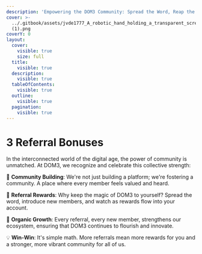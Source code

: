 ```yaml
---
description: 'Empowering the DOM3 Community: Spread the Word, Reap the Rewards'
cover: >-
  ../.gitbook/assets/jvde1777_A_robotic_hand_holding_a_transparent_screen_displaying_c491697c-0f19-482c-99c0-c2497750c9df
  (1).png
coverY: 0
layout:
  cover:
    visible: true
    size: full
  title:
    visible: true
  description:
    visible: true
  tableOfContents:
    visible: true
  outline:
    visible: true
  pagination:
    visible: true
---
```


# 3 Referral Bonuses

In the interconnected world of the digital age, the power of community is unmatched. At DOM3, we recognize and celebrate this collective strength:

🤝 **Community Building**: We're not just building a platform; we're fostering a community. A place where every member feels valued and heard.

🚀 **Referral Rewards**: Why keep the magic of DOM3 to yourself? Spread the word, introduce new members, and watch as rewards flow into your account.

🌱 **Organic Growth**: Every referral, every new member, strengthens our ecosystem, ensuring that DOM3 continues to flourish and innovate.

💡 **Win-Win**: It's simple math. More referrals mean more rewards for you and a stronger, more vibrant community for all of us.
